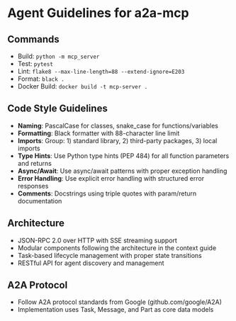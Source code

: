 # Agent Guidelines for a2a-mcp

## Commands
- Build: `python -m mcp_server`
- Test: `pytest`
- Lint: `flake8 --max-line-length=88 --extend-ignore=E203`
- Format: `black .`
- Docker Build: `docker build -t mcp-server .`

## Code Style Guidelines
- **Naming**: PascalCase for classes, snake_case for functions/variables
- **Formatting**: Black formatter with 88-character line limit
- **Imports**: Group: 1) standard library, 2) third-party packages, 3) local imports
- **Type Hints**: Use Python type hints (PEP 484) for all function parameters and returns
- **Async/Await**: Use async/await patterns with proper exception handling
- **Error Handling**: Use explicit error handling with structured error responses
- **Comments**: Docstrings using triple quotes with param/return documentation

## Architecture
- JSON-RPC 2.0 over HTTP with SSE streaming support
- Modular components following the architecture in the context guide
- Task-based lifecycle management with proper state transitions
- RESTful API for agent discovery and management

## A2A Protocol
- Follow A2A protocol standards from Google (github.com/google/A2A)
- Implementation uses Task, Message, and Part as core data models